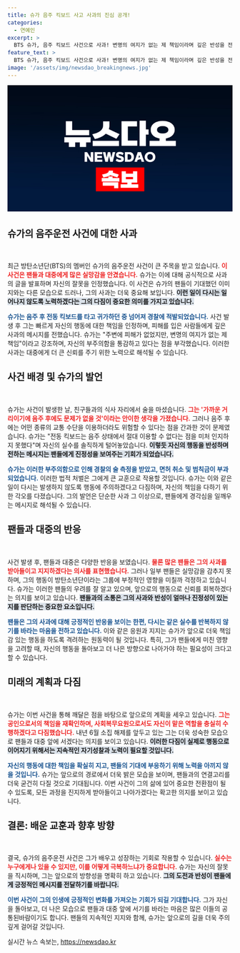 ```yaml
---
title: 슈가 음주 킥보드 사고 사과의 진심 공개!
categories:
  - 연예인
excerpt: >
  BTS 슈가, 음주 킥보드 사건으로 사과! 변명의 여지가 없는 제 책임이라며 깊은 반성을 전한 그는 팬들에게 무거운 마음을 고백했습니다. 그가 겪은 사고의 전말과 향후 다짐이 궁금하다면 클릭하세요!
feature_text: >
  BTS 슈가, 음주 킥보드 사건으로 사과! 변명의 여지가 없는 제 책임이라며 깊은 반성을 전한 그는 팬들에게 무거운 마음을 고백했습니다. 그가 겪은 사고의 전말과 향후 다짐이 궁금하다면 클릭하세요!
image: '/assets/img/newsdao_breakingnews.jpg'
---
```


<p><img src="/assets/img/newsdao_breakingnews.jpg" alt="cryptoinkorea 속보" /></p>

<h2 data-ke-size="size26">슈가의 음주운전 사건에 대한 사과</h2>

<p data-ke-size="size16">&nbsp;</p>

<p>최근 방탄소년단(BTS)의 멤버인 슈가의 음주운전 사건이 큰 주목을 받고 있습니다. <b><span style="color: #ee2323;">이 사건은 팬들과 대중에게 많은 실망감을 안겼습니다.</span></b> 슈가는 이에 대해 공식적으로 사과의 글을 발표하며 자신의 잘못을 인정했습니다. 이 사건은 슈가의 팬들이 기대했던 이미지와는 다른 모습으로 드러나, 그의 사과는 더욱 중요해 보입니다. <b><span style="background-color: #21538527;">이런 일이 다시는 일어나지 않도록 노력하겠다는 그의 다짐이 중요한 의미를 가지고 있습니다.</span></b></p>

<p><b><span style="color: #1a5490;">슈가는 음주 후 전동 킥보드를 타고 귀가하던 중 넘어져 경찰에 적발되었습니다.</span></b> 사건 발생 후 그는 빠르게 자신의 행동에 대한 책임을 인정하며, 피해를 입은 사람들에게 깊은 사과의 메시지를 전했습니다. 슈가는 "주변에 피해가 없었지만, 변명의 여지가 없는 제 책임"이라고 강조하며, 자신의 부주의함을 통감하고 있다는 점을 부각했습니다. 이러한 사과는 대중에게 더 큰 신뢰를 주기 위한 노력으로 해석될 수 있습니다.</p>

<h2 data-ke-size="size26">사건 배경 및 슈가의 발언</h2>

<p data-ke-size="size16">&nbsp;</p>

<p>슈가는 사건이 발생한 날, 친구들과의 식사 자리에서 술을 마셨습니다. <b><span style="color: #ee2323;">그는 '가까운 거리이기에 음주 후에도 문제가 없을 것'이라는 안이한 생각을 가졌습니다.</span></b> 그러나 음주 후에는 어떤 종류의 교통 수단을 이용하더라도 위험할 수 있다는 점을 간과한 것이 문제였습니다. 슈가는 "전동 킥보드는 음주 상태에서 절대 이용할 수 없다는 점을 미처 인지하지 못했다"며 자신의 실수를 솔직하게 털어놓았습니다. <b><span style="background-color: #21538527;">이렇듯 자신의 행동을 반성하며 전하는 메시지는 팬들에게 진정성을 보여주는 기회가 되었습니다.</span></b></p>

<p><b><span style="color: #1a5490;">슈가는 이러한 부주의함으로 인해 경찰의 술 측정을 받았고, 면허 취소 및 범칙금이 부과되었습니다.</span></b> 이러한 법적 처벌은 그에게 큰 교훈으로 작용할 것입니다. 슈가는 이와 같은 일이 다시는 발생하지 않도록 행동에 주의하겠다고 다짐하며, 자신의 책임을 다하기 위한 각오를 다졌습니다. 그의 발언은 단순한 사과 그 이상으로, 팬들에게 경각심을 일깨우는 메시지로 해석될 수 있습니다.</p>

<h2 data-ke-size="size26">팬들과 대중의 반응</h2>

<p data-ke-size="size16">&nbsp;</p>

<p>사건 발생 후, 팬들과 대중은 다양한 반응을 보였습니다. <b><span style="color: #ee2323;">물론 많은 팬들은 그의 사과를 받아들이고 지지하겠다는 의사를 표현했습니다.</span></b> 그러나 일부 팬들은 실망감을 감추지 못하며, 그의 행동이 방탄소년단이라는 그룹에 부정적인 영향을 미칠까 걱정하고 있습니다. 슈가는 이러한 팬들의 우려를 잘 알고 있으며, 앞으로의 행동으로 신뢰를 회복하겠다는 의지를 보이고 있습니다. <b><span style="background-color: #21538527;">팬들과의 소통은 그의 사과와 반성이 얼마나 진정성이 있는지를 판단하는 중요한 요소입니다.</span></b></p>

<p><b><span style="color: #1a5490;">팬들은 그의 사과에 대해 긍정적인 반응을 보이는 한편, 다시는 같은 실수를 반복하지 않기를 바라는 마음을 전하고 있습니다.</span></b> 이와 같은 응원과 지지는 슈가가 앞으로 더욱 책임감 있는 행동을 하도록 격려하는 원동력이 될 것입니다. 특히, 그가 팬들에게 미친 영향을 고려할 때, 자신의 행동을 돌아보고 더 나은 방향으로 나아가야 하는 필요성이 크다고 할 수 있습니다.</p>

<h2 data-ke-size="size26">미래의 계획과 다짐</h2>

<p data-ke-size="size16">&nbsp;</p>

<p>슈가는 이번 사건을 통해 깨달은 점을 바탕으로 앞으로의 계획을 세우고 있습니다. <b><span style="color: #ee2323;">그는 공인으로서의 책임을 재확인하며, 사회복무요원으로서도 자신이 맡은 역할을 충실히 수행하겠다고 다짐했습니다.</span></b> 내년 6월 소집 해제를 앞두고 있는 그는 더욱 성숙한 모습으로 팬들과 대중 앞에 서겠다는 의지를 보이고 있습니다. <b><span style="background-color: #21538527;">이러한 다짐이 실제로 행동으로 이어지기 위해서는 지속적인 자기성찰과 노력이 필요할 것입니다.</span></b></p>

<p><b><span style="color: #1a5490;">자신의 행동에 대한 책임을 확실히 지고, 팬들의 기대에 부응하기 위해 노력을 아끼지 않을 것입니다.</span></b> 슈가는 앞으로의 경로에서 더욱 밝은 모습을 보이며, 팬들과의 연결고리를 더욱 굳건히 다질 것으로 기대됩니다. 이번 사건이 그의 삶에 있어 중요한 전환점이 될 수 있도록, 모든 과정을 진지하게 받아들이고 나아가겠다는 확고한 의지를 보이고 있습니다.</p>

<h2 data-ke-size="size26">결론: 배운 교훈과 향후 방향</h2>

<p data-ke-size="size16">&nbsp;</p>

<p>결국, 슈가의 음주운전 사건은 그가 배우고 성장하는 기회로 작용할 수 있습니다. <b><span style="color: #ee2323;">실수는 누구에게나 있을 수 있지만, 이를 어떻게 극복하느냐가 중요합니다.</span></b> 슈가는 자신의 잘못을 직시하며, 그는 앞으로의 방향성을 명확히 하고 있습니다. <b><span style="background-color: #21538527;">그의 도전과 반성이 팬들에게 긍정적인 메시지를 전달하기를 바랍니다.</span></b></p>

<p><b><span style="color: #1a5490;">이번 사건이 그의 인생에 긍정적인 변화를 가져오는 기회가 되길 기대합니다.</span></b> 그가 자신을 돌아보고, 더 나은 모습으로 팬들과 대중 앞에 서기를 바라는 마음은 많은 이들의 공통된바람이기도 합니다. 팬들의 지속적인 지지와 함께, 슈가는 앞으로의 길을 더욱 주의 깊게 걸어갈 것입니다.</p>
실시간 뉴스 속보는, <a href="https://newsdao.kr" rel="dofollow">https://newsdao.kr</a>


